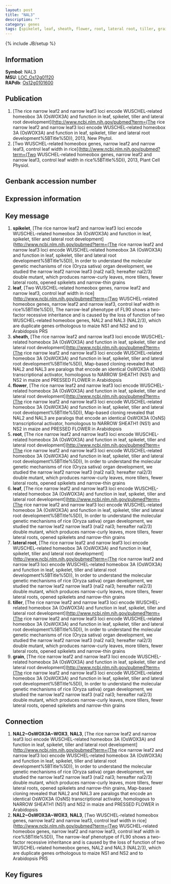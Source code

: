 ```yaml
---
layout: post
title: "NAL3"
description: ""
category: genes
tags: [spikelet, leaf, sheath, flower, root, lateral root, tiller, grain, Gene]
---
```

{% include JB/setup %}

## Information
__Symbol__: NAL3  
__MSU__: [LOC_Os12g01120](http://rice.plantbiology.msu.edu/cgi-bin/ORF_infopage.cgi?orf=LOC_Os12g01120)  
__RAPdb__: [Os12g0101600](http://rapdb.dna.affrc.go.jp/viewer/gbrowse_details/irgsp1?name=Os12g0101600)  

## Publication
1. [The rice narrow leaf2 and narrow leaf3 loci encode WUSCHEL-related homeobox 3A (OsWOX3A) and function in leaf, spikelet, tiller and lateral root development](http://www.ncbi.nlm.nih.gov/pubmed?term=(The rice narrow leaf2 and narrow leaf3 loci encode WUSCHEL-related homeobox 3A (OsWOX3A) and function in leaf, spikelet, tiller and lateral root development%5BTitle%5D)), 2013, New Phytol.
2. [Two WUSCHEL-related homeobox genes, narrow leaf2 and narrow leaf3, control leaf width in rice](http://www.ncbi.nlm.nih.gov/pubmed?term=(Two WUSCHEL-related homeobox genes, narrow leaf2 and narrow leaf3, control leaf width in rice%5BTitle%5D)), 2013, Plant Cell Physiol.

## Genbank accession number

## Expression information

## Key message
1. __spikelet__, [The rice narrow leaf2 and narrow leaf3 loci encode WUSCHEL-related homeobox 3A (OsWOX3A) and function in leaf, spikelet, tiller and lateral root development](http://www.ncbi.nlm.nih.gov/pubmed?term=(The rice narrow leaf2 and narrow leaf3 loci encode WUSCHEL-related homeobox 3A (OsWOX3A) and function in leaf, spikelet, tiller and lateral root development%5BTitle%5D)),  In order to understand the molecular genetic mechanisms of rice (Oryza sativa) organ development, we studied the narrow leaf2 narrow leaf3 (nal2 nal3; hereafter nal2/3) double mutant, which produces narrow-curly leaves, more tillers, fewer lateral roots, opened spikelets and narrow-thin grains
2. __leaf__, [Two WUSCHEL-related homeobox genes, narrow leaf2 and narrow leaf3, control leaf width in rice](http://www.ncbi.nlm.nih.gov/pubmed?term=(Two WUSCHEL-related homeobox genes, narrow leaf2 and narrow leaf3, control leaf width in rice%5BTitle%5D)),  The narrow-leaf phenotype of FL90 shows a two-factor recessive inheritance and is caused by the loss of function of two WUSCHEL-related homeobox genes, NAL2 and NAL3 (NAL2/3), which are duplicate genes orthologous to maize NS1 and NS2 and to Arabidopsis PRS
3. __sheath__, [The rice narrow leaf2 and narrow leaf3 loci encode WUSCHEL-related homeobox 3A (OsWOX3A) and function in leaf, spikelet, tiller and lateral root development](http://www.ncbi.nlm.nih.gov/pubmed?term=(The rice narrow leaf2 and narrow leaf3 loci encode WUSCHEL-related homeobox 3A (OsWOX3A) and function in leaf, spikelet, tiller and lateral root development%5BTitle%5D)),  Map-based cloning revealed that NAL2 and NAL3 are paralogs that encode an identical OsWOX3A (OsNS) transcriptional activator, homologous to NARROW SHEATH1 (NS1) and NS2 in maize and PRESSED FLOWER in Arabidopsis
4. __flower__, [The rice narrow leaf2 and narrow leaf3 loci encode WUSCHEL-related homeobox 3A (OsWOX3A) and function in leaf, spikelet, tiller and lateral root development](http://www.ncbi.nlm.nih.gov/pubmed?term=(The rice narrow leaf2 and narrow leaf3 loci encode WUSCHEL-related homeobox 3A (OsWOX3A) and function in leaf, spikelet, tiller and lateral root development%5BTitle%5D)),  Map-based cloning revealed that NAL2 and NAL3 are paralogs that encode an identical OsWOX3A (OsNS) transcriptional activator, homologous to NARROW SHEATH1 (NS1) and NS2 in maize and PRESSED FLOWER in Arabidopsis
5. __root__, [The rice narrow leaf2 and narrow leaf3 loci encode WUSCHEL-related homeobox 3A (OsWOX3A) and function in leaf, spikelet, tiller and lateral root development](http://www.ncbi.nlm.nih.gov/pubmed?term=(The rice narrow leaf2 and narrow leaf3 loci encode WUSCHEL-related homeobox 3A (OsWOX3A) and function in leaf, spikelet, tiller and lateral root development%5BTitle%5D)),  In order to understand the molecular genetic mechanisms of rice (Oryza sativa) organ development, we studied the narrow leaf2 narrow leaf3 (nal2 nal3; hereafter nal2/3) double mutant, which produces narrow-curly leaves, more tillers, fewer lateral roots, opened spikelets and narrow-thin grains
6. __leaf__, [The rice narrow leaf2 and narrow leaf3 loci encode WUSCHEL-related homeobox 3A (OsWOX3A) and function in leaf, spikelet, tiller and lateral root development](http://www.ncbi.nlm.nih.gov/pubmed?term=(The rice narrow leaf2 and narrow leaf3 loci encode WUSCHEL-related homeobox 3A (OsWOX3A) and function in leaf, spikelet, tiller and lateral root development%5BTitle%5D)),  In order to understand the molecular genetic mechanisms of rice (Oryza sativa) organ development, we studied the narrow leaf2 narrow leaf3 (nal2 nal3; hereafter nal2/3) double mutant, which produces narrow-curly leaves, more tillers, fewer lateral roots, opened spikelets and narrow-thin grains
7. __lateral root__, [The rice narrow leaf2 and narrow leaf3 loci encode WUSCHEL-related homeobox 3A (OsWOX3A) and function in leaf, spikelet, tiller and lateral root development](http://www.ncbi.nlm.nih.gov/pubmed?term=(The rice narrow leaf2 and narrow leaf3 loci encode WUSCHEL-related homeobox 3A (OsWOX3A) and function in leaf, spikelet, tiller and lateral root development%5BTitle%5D)),  In order to understand the molecular genetic mechanisms of rice (Oryza sativa) organ development, we studied the narrow leaf2 narrow leaf3 (nal2 nal3; hereafter nal2/3) double mutant, which produces narrow-curly leaves, more tillers, fewer lateral roots, opened spikelets and narrow-thin grains
8. __tiller__, [The rice narrow leaf2 and narrow leaf3 loci encode WUSCHEL-related homeobox 3A (OsWOX3A) and function in leaf, spikelet, tiller and lateral root development](http://www.ncbi.nlm.nih.gov/pubmed?term=(The rice narrow leaf2 and narrow leaf3 loci encode WUSCHEL-related homeobox 3A (OsWOX3A) and function in leaf, spikelet, tiller and lateral root development%5BTitle%5D)),  In order to understand the molecular genetic mechanisms of rice (Oryza sativa) organ development, we studied the narrow leaf2 narrow leaf3 (nal2 nal3; hereafter nal2/3) double mutant, which produces narrow-curly leaves, more tillers, fewer lateral roots, opened spikelets and narrow-thin grains
9. __grain__, [The rice narrow leaf2 and narrow leaf3 loci encode WUSCHEL-related homeobox 3A (OsWOX3A) and function in leaf, spikelet, tiller and lateral root development](http://www.ncbi.nlm.nih.gov/pubmed?term=(The rice narrow leaf2 and narrow leaf3 loci encode WUSCHEL-related homeobox 3A (OsWOX3A) and function in leaf, spikelet, tiller and lateral root development%5BTitle%5D)),  In order to understand the molecular genetic mechanisms of rice (Oryza sativa) organ development, we studied the narrow leaf2 narrow leaf3 (nal2 nal3; hereafter nal2/3) double mutant, which produces narrow-curly leaves, more tillers, fewer lateral roots, opened spikelets and narrow-thin grains

## Connection
1. __NAL2~OsWOX3A~WOX3__, __NAL3__, [The rice narrow leaf2 and narrow leaf3 loci encode WUSCHEL-related homeobox 3A (OsWOX3A) and function in leaf, spikelet, tiller and lateral root development](http://www.ncbi.nlm.nih.gov/pubmed?term=(The rice narrow leaf2 and narrow leaf3 loci encode WUSCHEL-related homeobox 3A (OsWOX3A) and function in leaf, spikelet, tiller and lateral root development%5BTitle%5D)),  In order to understand the molecular genetic mechanisms of rice (Oryza sativa) organ development, we studied the narrow leaf2 narrow leaf3 (nal2 nal3; hereafter nal2/3) double mutant, which produces narrow-curly leaves, more tillers, fewer lateral roots, opened spikelets and narrow-thin grains, Map-based cloning revealed that NAL2 and NAL3 are paralogs that encode an identical OsWOX3A (OsNS) transcriptional activator, homologous to NARROW SHEATH1 (NS1) and NS2 in maize and PRESSED FLOWER in Arabidopsis
2. __NAL2~OsWOX3A~WOX3__, __NAL3__, [Two WUSCHEL-related homeobox genes, narrow leaf2 and narrow leaf3, control leaf width in rice](http://www.ncbi.nlm.nih.gov/pubmed?term=(Two WUSCHEL-related homeobox genes, narrow leaf2 and narrow leaf3, control leaf width in rice%5BTitle%5D)),  The narrow-leaf phenotype of FL90 shows a two-factor recessive inheritance and is caused by the loss of function of two WUSCHEL-related homeobox genes, NAL2 and NAL3 (NAL2/3), which are duplicate genes orthologous to maize NS1 and NS2 and to Arabidopsis PRS

## Key figures


